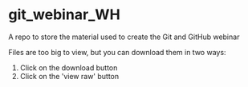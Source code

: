 # git_webinar_WH
A repo to store the material used to create the Git and GitHub webinar

Files are too big to view, but you can download them in two ways:
  1. Click on the download button
  2. Click on the 'view raw' button
